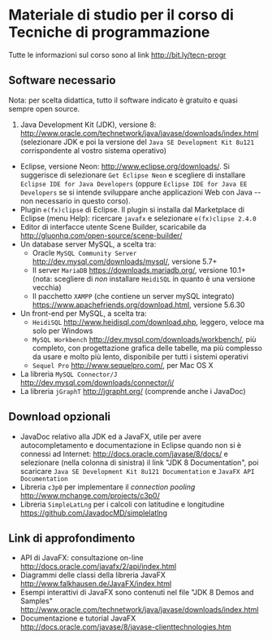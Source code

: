 # Materiale di studio per il corso di Tecniche di programmazione

Tutte le informazioni sul corso sono al link <http://bit.ly/tecn-progr>

## Software necessario

Nota: per scelta didattica, tutto il software indicato è gratuito e quasi sempre open source.

1. Java Development Kit (JDK), versione 8: <http://www.oracle.com/technetwork/java/javase/downloads/index.html> (selezionare JDK e poi la versione del `Java SE Development Kit 8u121` corrispondente al vostro sistema operativo)
* Eclipse, versione Neon: <http://www.eclipse.org/downloads/>. Si suggerisce di selezionare `Get Eclipse Neon` e scegliere di installare `Eclipse IDE for Java Developers` (oppure `Eclipse IDE for Java EE Developers` se si intende sviluppare anche applicazioni Web con Java -- non necessario in questo corso).
* Plugin `e(fx)clipse` di Eclipse. Il plugin si installa dal Marketplace di Eclipse (menu Help): ricercare `javafx` e selezionare `e(fx)clipse 2.4.0`
* Editor di interfacce utente Scene Builder, scaricabile da <http://gluonhq.com/open-source/scene-builder/>
* Un database server MySQL, a scelta tra:
  * Oracle `MySQL Community Server` <http://dev.mysql.com/downloads/mysql/>, versione 5.7+
  * Il server `MariaDB` <https://downloads.mariadb.org/>, versione 10.1+ (nota: scegliere di *non* installare `HeidiSQL` in quanto è una versione vecchia)
  * Il pacchetto `XAMPP` (che contiene un server mySQL integrato) <https://www.apachefriends.org/download.html>, versione 5.6.30
* Un front-end per MySQL, a scelta tra:
  * `HeidiSQL` <http://www.heidisql.com/download.php>, leggero, veloce ma solo per Windows
  * `MySQL Workbench` <http://dev.mysql.com/downloads/workbench/>, più completo, con progettazione grafica delle tabelle, ma più complesso da usare e molto più lento, disponibile per tutti i sistemi operativi
  * `Sequel Pro` <http://www.sequelpro.com/>, per Mac OS X
* La libreria `MySQL Connector/J` <http://dev.mysql.com/downloads/connector/j/>
* La libreria `jGraphT` <http://jgrapht.org/> (comprende anche i JavaDoc)

## Download opzionali

* JavaDoc relativo alla JDK ed a JavaFX, utile per avere autocompletamento e documentazione in Eclipse quando non si è connessi ad Internet: <http://docs.oracle.com/javase/8/docs/> e selezionare (nella colonna di sinistra) il link "JDK 8 Documentation", poi scaricare `Java SE Development Kit 8u121 Documentation` e `JavaFX API Documentation`
* Libreria `c3p0` per implementare il *connection pooling* <http://www.mchange.com/projects/c3p0/>
* Libreria `SimpleLatLng` per i calcoli con latitudine e longitudine <https://github.com/JavadocMD/simplelatlng>

## Link di approfondimento

* API di JavaFX: consultazione on-line <http://docs.oracle.com/javafx/2/api/index.html>
* Diagrammi delle classi della libreria JavaFX <http://www.falkhausen.de/JavaFX/index.html>
* Esempi interattivi di JavaFX sono contenuti nel file "JDK 8 Demos and Samples" <http://www.oracle.com/technetwork/java/javase/downloads/index.html>
* Documentazione e tutorial JavaFX <http://docs.oracle.com/javase/8/javase-clienttechnologies.htm>


